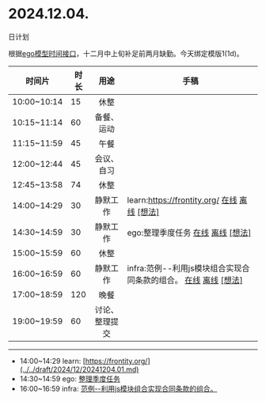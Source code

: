 # 2024.12.04.
日计划

根据[ego模型时间接口](https://gitee.com/hyg/blog/blob/master/timeflow.md)，十二月中上旬补足前两月缺勤。今天绑定模版1(1d)。

| 时间片 | 时长 | 用途 | 手稿 |
| --- | --- | :---: | --- |
| 10:00~10:14 | 15 | 休整 |  |
| 10:15~11:14 | 60 | 备餐、运动 |  |
| 11:15~11:59 | 45 | 午餐 |  |
| 12:00~12:44 | 45 | 会议、自习 |  |
| 12:45~13:58 | 74 | 休整 |  |
| 14:00~14:29 | 30 | 静默工作 | learn:https://frontity.org/ [在线](http://simp.ly/p/8t3vlk) [离线](../../draft/2024/12/20241204140000.md) <a href="mailto:huangyg@mars22.com?subject=关于2024.12.04.[learn:https://frontity.org/]任务&body=日期: 20241204%0D%0A序号: 5%0D%0A手稿:../../draft/2024/12/20241204140000.md%0D%0A---请勿修改邮件主题及以上内容 从下一行开始写您的想法---%0D%0A">[想法]</a> |
| 14:30~14:59 | 30 | 静默工作 | ego:整理季度任务 [在线](http://simp.ly/p/5k9gJy) [离线](../../draft/2024/12/20241204143000.md) <a href="mailto:huangyg@mars22.com?subject=关于2024.12.04.[ego:整理季度任务]任务&body=日期: 20241204%0D%0A序号: 6%0D%0A手稿:../../draft/2024/12/20241204143000.md%0D%0A---请勿修改邮件主题及以上内容 从下一行开始写您的想法---%0D%0A">[想法]</a> |
| 15:00~15:59 | 60 | 休整 |  |
| 16:00~16:59 | 60 | 静默工作 | infra:范例--利用js模块组合实现合同条款的组合。 [在线](http://simp.ly/p/4QDThK) [离线](../../draft/2024/12/20241204160000.md) <a href="mailto:huangyg@mars22.com?subject=关于2024.12.04.[infra:范例--利用js模块组合实现合同条款的组合。]任务&body=日期: 20241204%0D%0A序号: 8%0D%0A手稿:../../draft/2024/12/20241204160000.md%0D%0A---请勿修改邮件主题及以上内容 从下一行开始写您的想法---%0D%0A">[想法]</a> |
| 17:00~18:59 | 120 | 晚餐 |  |
| 19:00~19:59 | 60 | 讨论、整理提交 |  |

---

- 14:00~14:29	learn: [https://frontity.org/](../../draft/2024/12/20241204.01.md)
- 14:30~14:59	ego: [整理季度任务](../../draft/2024/12/20241204.02.md)
- 16:00~16:59	infra: [范例--利用js模块组合实现合同条款的组合。](../../draft/2024/12/20241204.03.md)
